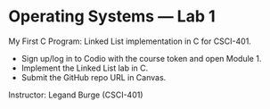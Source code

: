 # Operating Systems — Lab 1

My First C Program: Linked List implementation in C for CSCI-401.

- Sign up/log in to Codio with the course token and open Module 1.
- Implement the Linked List lab in C.
- Submit the GitHub repo URL in Canvas.

Instructor: Legand Burge (CSCI-401)
